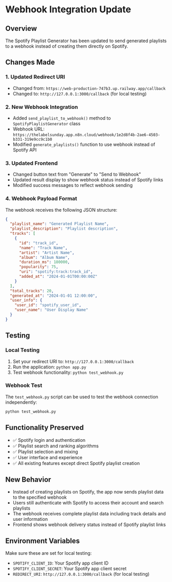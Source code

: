 # Webhook Integration Update

## Overview
The Spotify Playlist Generator has been updated to send generated playlists to a webhook instead of creating them directly on Spotify.

## Changes Made

### 1. Updated Redirect URI
- Changed from: `https://web-production-747b3.up.railway.app/callback`
- Changed to: `http://127.0.0.1:3000/callback` (for local testing)

### 2. New Webhook Integration
- Added `send_playlist_to_webhook()` method to `SpotifyPlaylistGenerator` class
- Webhook URL: `https://thelabelsunday.app.n8n.cloud/webhook/1e2d8f4b-2ae6-4503-b331-319e9cc9c1b0`
- Modified `generate_playlists()` function to use webhook instead of Spotify API

### 3. Updated Frontend
- Changed button text from "Generate" to "Send to Webhook"
- Updated result display to show webhook status instead of Spotify links
- Modified success messages to reflect webhook sending

### 4. Webhook Payload Format
The webhook receives the following JSON structure:
```json
{
  "playlist_name": "Generated Playlist Name",
  "playlist_description": "Playlist description",
  "tracks": [
    {
      "id": "track_id",
      "name": "Track Name",
      "artist": "Artist Name",
      "album": "Album Name",
      "duration_ms": 180000,
      "popularity": 75,
      "uri": "spotify:track:track_id",
      "added_at": "2024-01-01T00:00:00Z"
    }
  ],
  "total_tracks": 20,
  "generated_at": "2024-01-01 12:00:00",
  "user_info": {
    "user_id": "spotify_user_id",
    "user_name": "User Display Name"
  }
}
```

## Testing

### Local Testing
1. Set your redirect URI to: `http://127.0.0.1:3000/callback`
2. Run the application: `python app.py`
3. Test webhook functionality: `python test_webhook.py`

### Webhook Test
The `test_webhook.py` script can be used to test the webhook connection independently:
```bash
python test_webhook.py
```

## Functionality Preserved
- ✅ Spotify login and authentication
- ✅ Playlist search and ranking algorithms
- ✅ Playlist selection and mixing
- ✅ User interface and experience
- ✅ All existing features except direct Spotify playlist creation

## New Behavior
- Instead of creating playlists on Spotify, the app now sends playlist data to the specified webhook
- Users still authenticate with Spotify to access their account and search playlists
- The webhook receives complete playlist data including track details and user information
- Frontend shows webhook delivery status instead of Spotify playlist links

## Environment Variables
Make sure these are set for local testing:
- `SPOTIFY_CLIENT_ID`: Your Spotify app client ID
- `SPOTIFY_CLIENT_SECRET`: Your Spotify app client secret
- `REDIRECT_URI`: `http://127.0.0.1:3000/callback` (for local testing)
